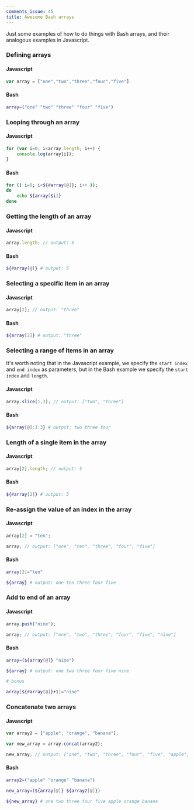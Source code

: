 ```yaml
---
comments_issue: 45
title: Awesome Bash arrays
---
```

Just some examples of how to do things with Bash arrays, and their analogous examples in Javascript.

<!-- more -->

### Defining arrays

#### Javascript

```javascript
var array = ["one","two","three","four","five"]
```

#### Bash

```bash
array=("one" "two" "three" "four" "five")
```

### Looping through an array

#### Javascript

```javascript
for (var i=0; i<array.length; i++) {
    console.log(array[i]);
}
```

#### Bash

```bash
for (( i=0; i<${#array[@]}; i++ ));
do
    echo ${array[$i]}
done
```

### Getting the length of an array

#### Javascript

```javascript
array.length; // output: 5
```

#### Bash

```bash
${#array[@]} # output: 5
```

### Selecting a specific item in an array

#### Javascript

```javascript
array[2]; // output: "three"
```

#### Bash

```bash
${array[2]} # output: "three"
```


### Selecting a range of items in an array

It's worth noting that in the Javascript example, we specify the `start index` and `end index` as parameters, but in the Bash example we specify the `start index` and `length`.

#### Javascript

```javascript
array.slice(1,3); // output: ["two", "three"]
```

#### Bash

```bash
${array[@]:1:3} # output: two three four
```

### Length of a single item in the array

#### Javascript

```javascript
array[2].length; // output: 5
```

#### Bash

```bash
${#array[2]} # output: 5
```

### Re-assign the value of an index in the array

#### Javascript

```javascript
array[2] = "ten";

array; // output: ["one", "ten", "three", "four", "five"]
```

#### Bash

```bash
array[2]="ten"

${array} # output: one ten three four five
```

### Add to end of an array

#### Javascript

```javascript
array.push("nine");

array; // output: ["one", "two", "three", "four", "five", "nine"]
```

#### Bash

```bash
array=(${array[@]} "nine")

${array} # output: one two three four five nine

# bonus

array[${#array[@]}+1]="nine"
```

### Concatenate two arrays

#### Javascript

```javascript
var array2 = ["apple", "orange", "banana"];

var new_array = array.concat(array2);

new_array; // output: ["one", "two", "three", "four", "five", "apple", "orange", "banana"]
```

#### Bash

```bash
array2=("apple" "orange" "banana")

new_array=(${array[@]} ${array2[@]})

${new_array} # one two three four five apple orange banana
```
